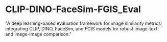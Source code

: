 # CLIP-DINO-FaceSim-FGIS_Eval
"A deep learning-based evaluation framework for image similarity metrics, integrating CLIP, DINO, FaceSim, and FGIS models for robust image-text and image-image comparison."
